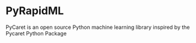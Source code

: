 # PyRapidML
PyCaret is an open source Python machine learning library inspired by the Pycaret Python Package
